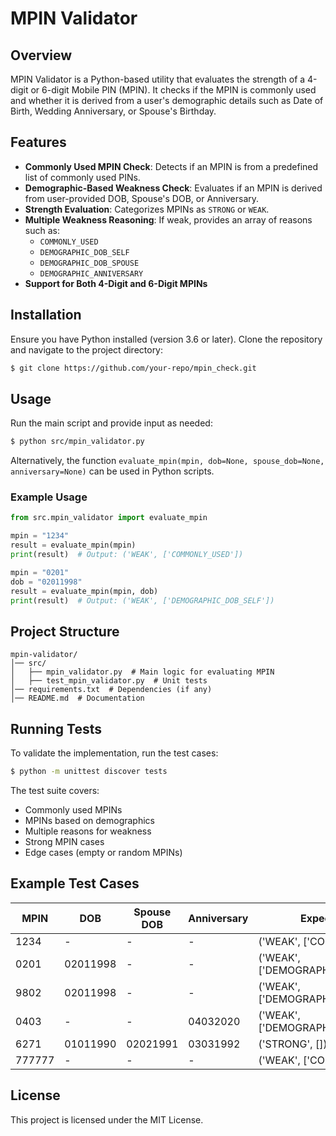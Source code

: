 # MPIN Validator

## Overview
MPIN Validator is a Python-based utility that evaluates the strength of a 4-digit or 6-digit Mobile PIN (MPIN). It checks if the MPIN is commonly used and whether it is derived from a user's demographic details such as Date of Birth, Wedding Anniversary, or Spouse's Birthday.

## Features
- **Commonly Used MPIN Check**: Detects if an MPIN is from a predefined list of commonly used PINs.
- **Demographic-Based Weakness Check**: Evaluates if an MPIN is derived from user-provided DOB, Spouse's DOB, or Anniversary.
- **Strength Evaluation**: Categorizes MPINs as `STRONG` or `WEAK`.
- **Multiple Weakness Reasoning**: If weak, provides an array of reasons such as:
  - `COMMONLY_USED`
  - `DEMOGRAPHIC_DOB_SELF`
  - `DEMOGRAPHIC_DOB_SPOUSE`
  - `DEMOGRAPHIC_ANNIVERSARY`
- **Support for Both 4-Digit and 6-Digit MPINs**

## Installation

Ensure you have Python installed (version 3.6 or later). Clone the repository and navigate to the project directory:
```sh
$ git clone https://github.com/your-repo/mpin_check.git
```

## Usage
Run the main script and provide input as needed:
```sh
$ python src/mpin_validator.py
```
Alternatively, the function `evaluate_mpin(mpin, dob=None, spouse_dob=None, anniversary=None)` can be used in Python scripts.

### Example Usage
```python
from src.mpin_validator import evaluate_mpin

mpin = "1234"
result = evaluate_mpin(mpin)
print(result)  # Output: ('WEAK', ['COMMONLY_USED'])

mpin = "0201"
dob = "02011998"
result = evaluate_mpin(mpin, dob)
print(result)  # Output: ('WEAK', ['DEMOGRAPHIC_DOB_SELF'])
```

## Project Structure
```
mpin-validator/
│── src/
│   ├── mpin_validator.py  # Main logic for evaluating MPIN
│   ├── test_mpin_validator.py  # Unit tests
│── requirements.txt  # Dependencies (if any)
│── README.md  # Documentation
```

## Running Tests
To validate the implementation, run the test cases:
```sh
$ python -m unittest discover tests
```
The test suite covers:
- Commonly used MPINs
- MPINs based on demographics
- Multiple reasons for weakness
- Strong MPIN cases
- Edge cases (empty or random MPINs)

## Example Test Cases
| MPIN  | DOB       | Spouse DOB | Anniversary | Expected Output |
|-------|----------|------------|------------|----------------|
| 1234  | -        | -          | -          | ('WEAK', ['COMMONLY_USED']) |
| 0201  | 02011998 | -          | -          | ('WEAK', ['DEMOGRAPHIC_DOB_SELF']) |
| 9802  | 02011998 | -          | -          | ('WEAK', ['DEMOGRAPHIC_DOB_SELF']) |
| 0403  | -        | -          | 04032020   | ('WEAK', ['DEMOGRAPHIC_ANNIVERSARY']) |
| 6271  | 01011990 | 02021991   | 03031992   | ('STRONG', []) |
| 777777| -        | -          | -          | ('WEAK', ['COMMONLY_USED']) |


## License
This project is licensed under the MIT License.


